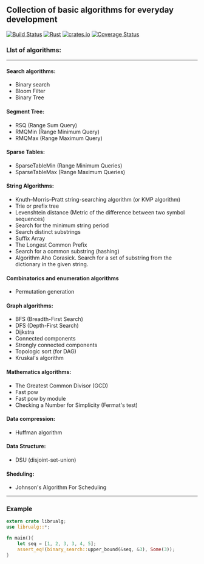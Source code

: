 ## Collection of basic algorithms for everyday development
[![Build Status](https://travis-ci.org/myduomilia/librualg.svg?branch=master)](https://travis-ci.org/myduomilia/librualg)
[![Rust](https://github.com/myduomilia/librualg/actions/workflows/rust.yml/badge.svg)](https://github.com/myduomilia/librualg/actions/workflows/rust.yml)
[![crates.io](https://img.shields.io/crates/v/librualg)](https://crates.io/crates/librualg)
[![Coverage Status](https://coveralls.io/repos/github/myduomilia/librualg/badge.svg?branch=master)](https://coveralls.io/github/myduomilia/librualg?branch=master)

### LIst of algorithms:
<hr/>

#### Search algorithms:
- Binary search
- Bloom Filter
- Binary Tree

#### Segment Tree:
- RSQ (Range Sum Query)
- RMQMin (Range Minimum Query)
- RMQMax (Range Maximum Query)

#### Sparse Tables:
- SparseTableMin (Range Minimum Queries) 
- SparseTableMax (Range Maximum Queries)

#### String Algorithms:
- Knuth–Morris–Pratt string-searching algorithm (or KMP algorithm)
- Trie or prefix tree
- Levenshtein distance (Metric of the difference between two symbol sequences)
- Search for the minimum string period 
- Search distinct substrings
- Suffix Array
- The Longest Common Prefix
- Search for a common substring (hashing)
- Algorithm Aho Corasick. Search for a set of substring from the dictionary in the given string.

#### Combinatorics and enumeration algorithms
- Permutation generation
#### Graph algorithms:
- BFS (Breadth-First Search)
- DFS (Depth-First Search)
- Dijkstra
- Connected components
- Strongly connected components
- Topologic sort (for DAG)
- Kruskal's algorithm

#### Mathematics algorithms:
- The Greatest Common Divisor (GCD)
- Fast pow
- Fast pow by module
- Checking a Number for Simplicity (Fermat's test)

#### Data compression:
- Huffman algorithm

#### Data Structure:
- DSU (disjoint-set-union)

#### Sheduling:
- Johnson's Algorithm For Scheduling

<hr/>

### Example
```rust
extern crate librualg;
use librualg::*;

fn main(){
    let seq = [1, 2, 3, 3, 4, 5];
    assert_eq!(binary_search::upper_bound(&seq, &3), Some(3));
}
```